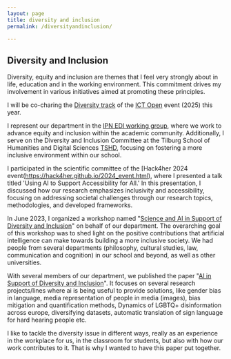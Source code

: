 ```yaml
---
layout: page
title: diversity and inclusion
permalink: /diversityandinclusion/

---
```



## Diversity and Inclusion

Diversity, equity and inclusion are themes that I feel very strongly about in life, education and in the working environment. This commitment drives my involvement in various initiatives aimed at promoting these principles.

I will be co-charing the [Diversity track](https://ictopen.nl/track-diversity-in-ict) of the [ICT Open](https://ictopen.nl/) event (2025) this year.

I represent our department in the [IPN EDI working group](https://ict-research.nl/edi-working-group/), where we work to advance equity and inclusion within the academic community. Additionally, I serve on the Diversity and Inclusion Committee at the Tilburg School of Humanities and Digital Sciences [TSHD](https://www.tilburguniversity.edu/nl/over/schools/tshd), focusing on fostering a more inclusive environment within our school.

I participated in the scientific committee of the [Hack4her 2024 event(https://hack4her.github.io/2024_event.html), where I presented a talk titled 'Using AI to Support Accessibility for All.' In this presentation, I discussed how our research emphasizes inclusivity and accessibility, focusing on addressing societal challenges through our research topics, methodologies, and developed frameworks.

In June 2023, I organized  a workshop named "[Science and AI in Support of Diversity and Inclusion](https://www.tilburguniversity.edu/about/schools/tshd/departments/dca/science-and-ai-support-diversity-and-inclusion)" on behalf of our department. The overarching goal of this workshop was to shed light on the positive contributions that artificial intelligence can make towards building a more inclusive society.  We had people from several departments  (philosophy, cultural studies, law, communication and cognition) in our school and beyond, as well as other universities.

With several members of our department, we published the paper "[AI in Support of Diversity and Inclusion](https://arxiv.org/html/2501.09534v1)".  It focuses on several research projects/lines where ai is being useful to provide solutions,  like gender bias in language, media representation of people in media (images), bias mitigation and quantification methods, Dynamics of LGBTQ+ disinformation across europe, diversifying datasets, automatic translation of sign language for hard hearing people etc. 

I like to tackle the diversity issue in different ways, really as an experience in the workplace for us, in the classroom for students, but also with how our work contributes to it. That is why I wanted to have this paper put together.
